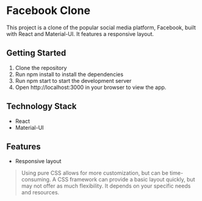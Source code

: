 # Facebook Clone

This project is a clone of the popular social media platform, Facebook, built with React and Material-UI. It features a responsive layout.

## Getting Started

1. Clone the repository
2. Run npm install to install the dependencies
3. Run npm start to start the development server
4. Open http://localhost:3000 in your browser to view the app.

## Technology Stack

- React
- Material-UI

## Features

- Responsive layout

> Using pure CSS allows for more customization, but can be time-consuming. A CSS framework can provide a basic layout quickly, but may not offer as much flexibility. It depends on your specific needs and resources.
